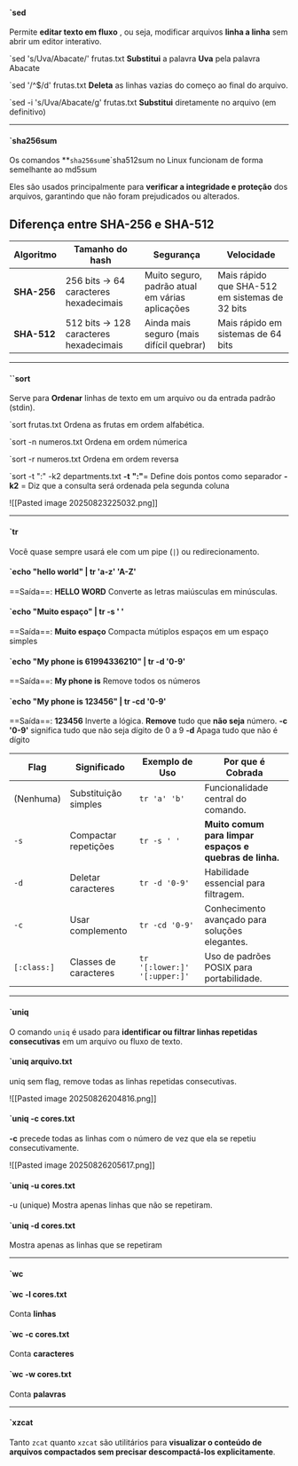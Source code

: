 #### `sed
Permite **editar texto em fluxo** , ou seja, modificar arquivos **linha a linha** sem abrir um editor interativo.

`sed 's/Uva/Abacate/' frutas.txt 
**Substitui** a palavra **Uva** pela palavra Abacate  

`sed '/^$/d' frutas.txt
**Deleta** as linhas vazias do começo ao final do arquivo.

`sed -i 's/Uva/Abacate/g' frutas.txt
**Substitui** diretamente no arquivo (em definitivo)

------------------------------------------------------------------------

#### `sha256sum

Os comandos **`sha256sum`e`sha512sum no Linux funcionam de forma semelhante ao md5sum

Eles são usados principalmente para **verificar a integridade e proteção** dos arquivos, garantindo que não foram prejudicados ou alterados.

## Diferença entre SHA-256 e SHA-512

| Algoritmo   | Tamanho do hash                        | Segurança                                       | Velocidade                                     |
| ----------- | -------------------------------------- | ----------------------------------------------- | ---------------------------------------------- |
| **SHA-256** | 256 bits → 64 caracteres hexadecimais  | Muito seguro, padrão atual em várias aplicações | Mais rápido que SHA-512 em sistemas de 32 bits |
| **SHA-512** | 512 bits → 128 caracteres hexadecimais | Ainda mais seguro (mais difícil quebrar)        | Mais rápido em sistemas de 64 bits             |

------------------------------------------------------------------------

#### ``sort

Serve para **Ordenar** linhas de texto em um arquivo ou da entrada padrão (stdin).

`sort frutas.txt
Ordena as frutas em ordem alfabética.

`sort -n numeros.txt
Ordena em ordem númerica

`sort -r numeros.txt
Ordena em ordem reversa

`sort -t ":" -k2 departments.txt
**-t** **":"**= Define dois pontos como separador
**-k2** = Diz que a consulta será ordenada pela segunda coluna

![[Pasted image 20250823225032.png]]

------------------------------------------------------------------------

#### `tr
Você quase sempre usará ele com um pipe (`|`) ou redirecionamento.
#### `echo "hello world" | tr 'a-z' 'A-Z'
==Saída==:  **HELLO WORD**
Converte as letras maiúsculas em minúsculas.

#### `echo "Muito     espaço" | tr -s ' '
==Saída==: **Muito espaço** 
Compacta mútiplos espaços em um espaço simples

#### `echo "My phone is 61994336210" | tr -d '0-9'
==Saída==: **My phone is**
Remove todos os números

#### `echo "My phone is 123456" | tr -cd '0-9'
==Saída==: **123456**
Inverte a lógica. **Remove** tudo que **não seja** número.
**-c '0-9'** significa tudo que não seja dígito de 0 a 9 
**-d** Apaga tudo que não é dígito

| Flag        | Significado           | Exemplo de Uso               | Por que é Cobrada                                       |
| ----------- | --------------------- | ---------------------------- | ------------------------------------------------------- |
| (Nenhuma)   | Substituição simples  | `tr 'a' 'b'`                 | Funcionalidade central do comando.                      |
| `-s`        | Compactar repetições  | `tr -s ' '`                  | **Muito comum para limpar espaços e quebras de linha.** |
| `-d`        | Deletar caracteres    | `tr -d '0-9'`                | Habilidade essencial para filtragem.                    |
| `-c`        | Usar complemento      | `tr -cd '0-9'`               | Conhecimento avançado para soluções elegantes.          |
| `[:class:]` | Classes de caracteres | `tr '[:lower:]' '[:upper:]'` | Uso de padrões POSIX para portabilidade.                |

---------------------------------------------------------------


#### `uniq
O comando `uniq` é usado para **identificar ou filtrar linhas repetidas consecutivas** em um arquivo ou fluxo de texto.


#### `uniq arquivo.txt
uniq sem flag, remove todas as linhas repetidas consecutivas.

![[Pasted image 20250826204816.png]]

#### `uniq -c cores.txt
**-c** precede todas as linhas com o número de vez que ela se repetiu consecutivamente.

![[Pasted image 20250826205617.png]]

#### `uniq -u cores.txt
-u (unique) Mostra apenas linhas que não se repetiram.

#### `uniq -d cores.txt
Mostra apenas as linhas que se repetiram

------------------------------------------------------------------------

#### `wc

#### `wc -l cores.txt
Conta **linhas**

#### `wc -c cores.txt
Conta **caracteres**

#### `wc -w cores.txt
Conta **palavras**

------------------------------------------------------------------------

#### `xzcat
Tanto `zcat` quanto `xzcat` são utilitários para **visualizar o conteúdo de arquivos compactados sem precisar descompactá-los explicitamente**.


